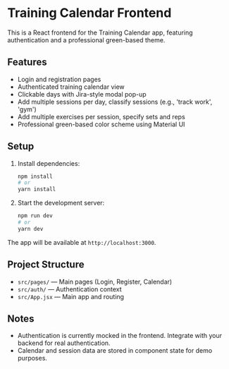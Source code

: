 # Training Calendar Frontend

This is a React frontend for the Training Calendar app, featuring authentication and a professional green-based theme.

## Features
- Login and registration pages
- Authenticated training calendar view
- Clickable days with Jira-style modal pop-up
- Add multiple sessions per day, classify sessions (e.g., 'track work', 'gym')
- Add multiple exercises per session, specify sets and reps
- Professional green-based color scheme using Material UI

## Setup

1. Install dependencies:
   ```bash
   npm install
   # or
   yarn install
   ```

2. Start the development server:
   ```bash
   npm run dev
   # or
   yarn dev
   ```

The app will be available at `http://localhost:3000`.

## Project Structure
- `src/pages/` — Main pages (Login, Register, Calendar)
- `src/auth/` — Authentication context
- `src/App.jsx` — Main app and routing

## Notes
- Authentication is currently mocked in the frontend. Integrate with your backend for real authentication.
- Calendar and session data are stored in component state for demo purposes. 